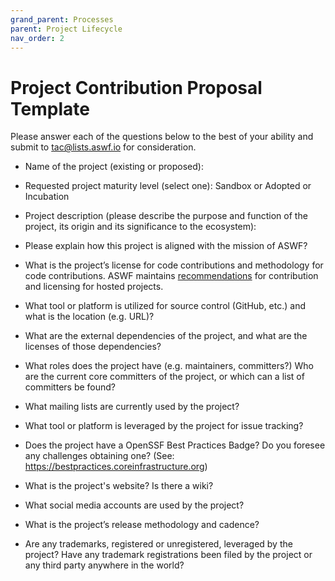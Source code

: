 ```yaml
---
grand_parent: Processes
parent: Project Lifecycle
nav_order: 2
---
```


# Project Contribution Proposal Template

Please answer each of the questions below to the best of your ability and submit to [tac@lists.aswf.io](mailto:tac@lists.aswf.io?subject=New%20Project%20Proposal) for consideration.

* Name of the project (existing or proposed):



* Requested project maturity level (select one):	Sandbox or Adopted or Incubation



* Project description (please describe the purpose and function of the project, its origin and its significance to the ecosystem):



* Please explain how this project is aligned with the mission of ASWF?



* What is the project’s license for code contributions and methodology for code contributions. ASWF maintains [recommendations](contributing.md) for contribution and licensing for hosted projects.



* What tool or platform is utilized for source control (GitHub, etc.) and what is the location (e.g. URL)?



* What are the external dependencies of the project, and what are the licenses of those dependencies?



* What roles does the project have (e.g. maintainers, committers?) Who are the current core committers of the project, or which can a list of committers be found?



* What mailing lists are currently used by the project?



* What tool or platform is leveraged by the project for issue tracking?



* Does the project have a OpenSSF Best Practices Badge? Do you foresee any challenges obtaining one? (See: https://bestpractices.coreinfrastructure.org)



* What is the project's website? Is there a wiki?



* What social media accounts are used by the project?



* What is the project’s release methodology and cadence?



* Are any trademarks, registered or unregistered, leveraged by the project?  Have any trademark registrations been filed by the project or any third party anywhere in the world?

